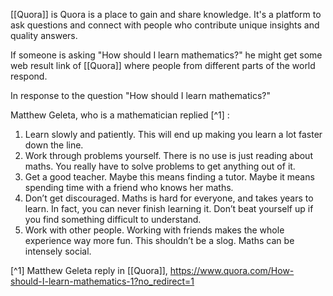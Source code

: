 [[Quora]] is Quora is a place to gain and share knowledge. It's a platform to ask questions and connect with people who contribute unique insights and quality answers. 

If someone is asking "How should I learn mathematics?" he might get some web result link of [[Quora]] where people from different parts of the world respond. 

In response to the question "How should I learn mathematics?"

Matthew Geleta, who is a mathematician replied [^1] :
1.  Learn slowly and patiently. This will end up making you learn a lot faster down the line.
2.  Work through problems yourself. There is no use is just reading about maths. You really have to solve problems to get anything out of it.
3.  Get a good teacher. Maybe this means finding a tutor. Maybe it means spending time with a friend who knows her maths.
4.  Don’t get discouraged. Maths is hard for everyone, and takes years to learn. In fact, you can never finish learning it. Don’t beat yourself up if you find something difficult to understand.
5.  Work with other people. Working with friends makes the whole experience way more fun. This shouldn’t be a slog. Maths can be intensely social.



[^1]  Matthew Geleta reply in [[Quora]], https://www.quora.com/How-should-I-learn-mathematics-1?no_redirect=1